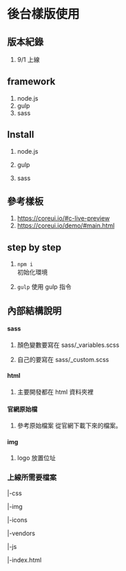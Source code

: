 # 後台樣版使用

## 版本紀錄

1. 9/1 上線


## framework

1.  node.js
2.  gulp
3.  sass


## Install

1. node.js

2. gulp

3. sass


## 參考樣板

1. https://coreui.io/#c-live-preview
2. https://coreui.io/demo/#main.html



## step by step

1.  `npm i `  
     初始化環境

2.   `gulp`
      使用 gulp 指令


## 內部結構說明

#### sass

1. 顏色變數要寫在 sass/_variables.scss

2. 自己的要寫在 sass/_custom.scss


#### html 

1. 主要開發都在 html 資料夾裡
   

#### 官網原始檔

1. 參考原始檔案
   從官網下載下來的檔案。

#### img

1. logo 放置位址


### 上線所需要檔案

  |-css
  
  |-img
  
  |-icons
  
  |-vendors
  
  |-js
  
  |-index.html
  









